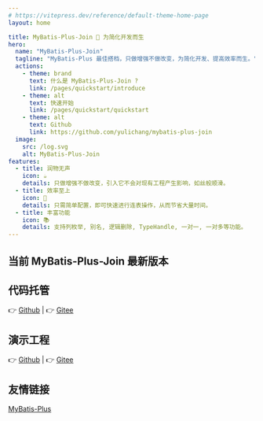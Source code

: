 ```yaml
---
# https://vitepress.dev/reference/default-theme-home-page
layout: home

title: MyBatis-Plus-Join 🚀 为简化开发而生
hero:
  name: "MyBatis-Plus-Join"
  tagline: "MyBatis-Plus 最佳搭档，只做增强不做改变，为简化开发、提高效率而生。"
  actions:
    - theme: brand
      text: 什么是 MyBatis-Plus-Join ?
      link: /pages/quickstart/introduce
    - theme: alt
      text: 快速开始
      link: /pages/quickstart/quickstart
    - theme: alt
      text: Github
      link: https://github.com/yulichang/mybatis-plus-join
  image:
    src: /log.svg
    alt: MyBatis-Plus-Join
features:
  - title: 润物无声
    icon: ☕️
    details: 只做增强不做改变，引入它不会对现有工程产生影响，如丝般顺滑。
  - title: 效率至上
    icon: 🚀
    details: 只需简单配置，即可快速进行连表操作，从而节省大量时间。
  - title: 丰富功能
    icon: 📚
    details: 支持列枚举, 别名, 逻辑删除, TypeHandle, 一对一, 一对多等功能。
---
```


<style>
:root {
  --vp-home-hero-name-color: transparent;
  --vp-home-hero-name-background: -webkit-linear-gradient(120deg, #bd34fe 30%, #41d1ff);

  --vp-home-hero-image-background-image: linear-gradient(-45deg, #bd34fe 50%, #47caff 50%);
  --vp-home-hero-image-filter: blur(44px);
}

@media (min-width: 640px) {
  :root {
    --vp-home-hero-image-filter: blur(56px);
  }
}

@media (min-width: 960px) {
  :root {
    --vp-home-hero-image-filter: blur(68px);
  }
}
</style>


## 当前 MyBatis-Plus-Join 最新版本

<!--@include: ./component/version.md-->


## 代码托管

👉️ [Github](https://github.com/yulichang/mybatis-plus-join) | 👉️ [Gitee](https://gitee.com/best_handsome/mybatis-plus-join)

## 演示工程

👉️ [Github](https://github.com/yulichang/mybatis-plus-join-demo) | 👉️ [Gitee](https://gitee.com/best_handsome/mybatis-plus-join-demo)

## 友情链接

[MyBatis-Plus](https://baomidou.com/)
